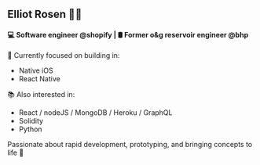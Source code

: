 ## Elliot Rosen 👨🏻‍
#### 💻 Software engineer @shopify | 🛢 Former o&g reservoir engineer @bhp

🔮 Currently focused on building in:
- Native iOS
- React Native

📚 Also interested in:
- React / nodeJS / MongoDB / Heroku / GraphQL
- Solidity
- Python

Passionate about rapid development, prototyping, and bringing concepts to life 🌱
